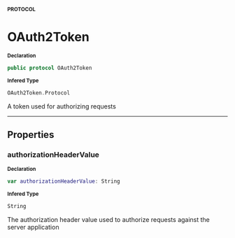 <sub>**PROTOCOL**</sub>
# OAuth2Token

<sub>**Declaration**</sub>
```swift
public protocol OAuth2Token
```

<sub>**Infered Type**</sub>
```swift
OAuth2Token.Protocol
```

A token used for authorizing requests

--------------------

## Properties
### authorizationHeaderValue

<sub>**Declaration**</sub>
```swift
var authorizationHeaderValue: String
```

<sub>**Infered Type**</sub>
```swift
String
```

The authorization header value used to authorize requests against the server application

